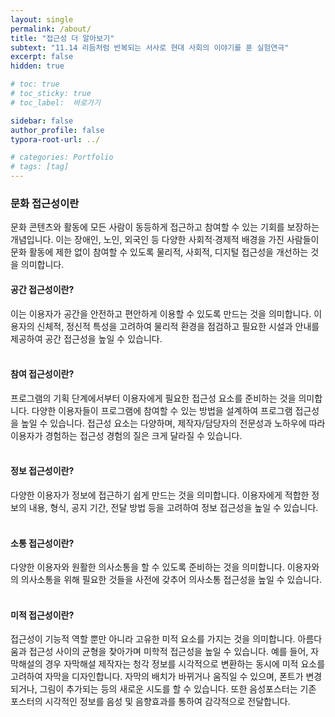 ```yaml
---
layout: single
permalink: /about/
title: "접근성 더 알아보기"
subtext: "11.14 리듬처럼 반복되는 서사로 현대 사회의 이야기를 푼 실험연극"
excerpt: false
hidden: true

# toc: true
# toc_sticky: true
# toc_label:  바로가기

sidebar: false
author_profile: false
typora-root-url: ../

# categories: Portfolio
# tags: [tag]
---
```


<div class="about-notice-box">
  <h3>문화 접근성이란</h3>
  <p>문화 콘텐츠와 활동에 모든 사람이 동등하게 접근하고 참여할 수 있는 기회를 보장하는 개념입니다. 이는 장애인, 노인, 외국인 등 다양한 사회적·경제적 배경을 가진 사람들이 문화 활동에 제한 없이 참여할 수 있도록 물리적, 사회적, 디지털 접근성을 개선하는 것을 의미합니다.</p>
</div>

#### 공간 접근성이란?
이는 이용자가 공간을 안전하고 편안하게 이용할 수 있도록 만드는 것을 의미합니다. 이용자의 신체적, 정신적 특성을 고려하여 물리적 환경을 점검하고 필요한 시설과 안내를 제공하여 공간 접근성을 높일 수 있습니다.
<br><br>

#### 참여 접근성이란?
프로그램의 기획 단계에서부터 이용자에게 필요한 접근성 요소를 준비하는 것을 의미합니다. 다양한 이용자들이 프로그램에 참여할 수 있는 방법을 설계하여 프로그램 접근성을 높일 수 있습니다. 접근성 요소는 다양하며, 제작자/담당자의 전문성과 노하우에 따라 이용자가 경험하는 접근성 경험의 질은 크게 달라질 수 있습니다.
<br><br>

#### 정보 접근성이란?
다양한 이용자가 정보에 접근하기 쉽게 만드는 것을 의미합니다. 이용자에게 적합한 정보의 내용, 형식, 공지 기간, 전달 방법 등을 고려하여 정보 접근성을 높일 수 있습니다.
<br><br>

#### 소통 접근성이란?
다양한 이용자와 원활한 의사소통을 할 수 있도록 준비하는 것을 의미합니다. 이용자와의 의사소통을 위해 필요한 것들을 사전에 갖추어 의사소통 접근성을 높일 수 있습니다.
<br><br>

#### 미적 접근성이란?
접근성이 기능적 역할 뿐만 아니라 고유한 미적 요소를 가지는 것을 의미합니다. 아름다움과 접근성 사이의 균형을 찾아가며 미학적 접근성을 높일 수 있습니다. 예를 들어, 자막해설의 경우 자막해설 제작자는 청각 정보를 시각적으로 변환하는 동시에 미적 요소를 고려하여 자막을 디자인합니다. 자막의 배치가 바뀌거나 움직일 수 있으며, 폰트가 변경되거나, 그림이 추가되는 등의 새로운 시도를 할 수 있습니다. 또한 음성포스터는 기존 포스터의 시각적인 정보를 음성 및 음향효과를 통하여 감각적으로 전달합니다.

